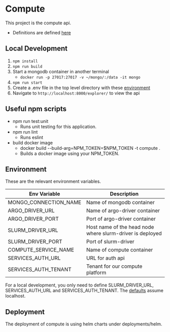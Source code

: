 # Compute

This project is the compute api.

- Definitions are defined [here](docs/README.md)

## Local Development

1. `npm install`
2. `npm run build`
3. Start a mongodb container in another terminal
   - `docker run -p 27017:27017 -v ~/mongo/:/data -it mongo`
4. `npm run start`
5. Create a .env file in the top level directory with these [environment](#environment)
6. Navigate to `http://localhost:8000/explorer/` to view the api

## Useful npm scripts

- npm run test:unit
  - Runs unit testing for this application.
- npm run lint
  - Runs eslint
- build docker image
  - docker build --build-arg=NPM_TOKEN=$NPM_TOKEN -t compute .
  - Builds a docker image using your NPM_TOKEN.

## Environment

These are the relevant environment variables.

| Env Variable          | Description                                               |
| --------------------- | --------------------------------------------------------- |
| MONGO_CONNECTION_NAME | Name of mongodb container                                 |
| ARGO_DRIVER_URL       | Name of argo-driver container                             |
| ARGO_DRIVER_PORT      | Port of argo-driver container                             |
| SLURM_DRIVER_URL      | Host name of the head node where slurm-driver is deployed |
| SLURM_DRIVER_PORT     | Port of slurm-driver                                      |
| COMPUTE_SERVICE_NAME  | Name of compute container                                 |
| SERVICES_AUTH_URL     | URL for auth api                                          |
| SERVICES_AUTH_TENANT  | Tenant for our compute platform                           |

For a local development, you only need to define SLURM_DRIVER_URL, SERVICES_AUTH_URL and SERVICES_AUTH_TENANT. The [defaults](config/default.js) assume localhost.

## Deployment

The deployment of compute is using helm charts under deployments/helm.

